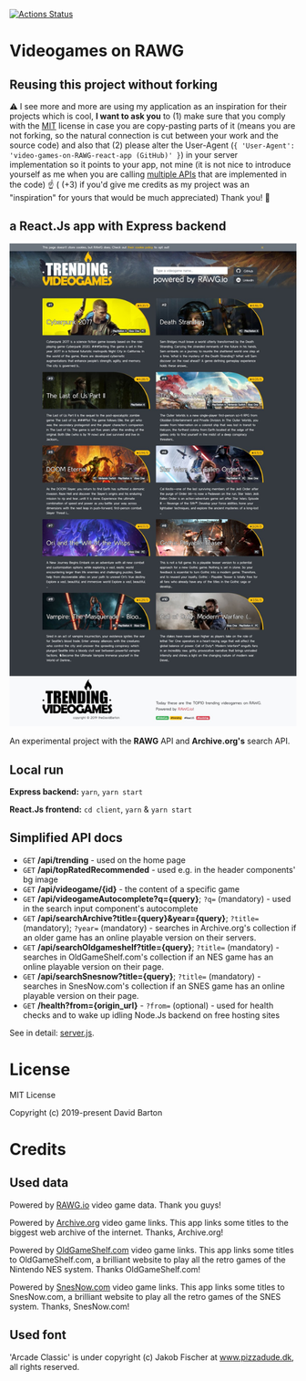 [![Actions Status](https://github.com/theDavidBarton/video-games-on-RAWG-react-app/workflows/CI/badge.svg)](https://github.com/theDavidBarton/video-games-on-RAWG-react-app/actions)

# Videogames on RAWG

## Reusing this project without forking

⚠️ I see more and more are using my application as an inspiration for their projects which is cool, **I want to ask you** to (1) make sure that you comply with the [MIT](#license) license in case you are copy-pasting parts of it (means you are not forking, so the natural connection is cut between your work and the source code) and also that (2) please alter the User-Agent (`{ 'User-Agent': 'video-games-on-RAWG-react-app (GitHub)' }`) in your server implementation so it points to your app, not mine (it is not nice to introduce yourself as me when you are calling [multiple APIs](#credits) that are implemented in the code) ☝️ ( (+3) if you'd give me credits as my project was an "inspiration" for yours that would be much appreciated) Thank you! 🙏

## a React.Js app with Express backend

![RAWG app](rawg_screenshot.jpg)

An experimental project with the **RAWG** API and **Archive.org's** search API.

## Local run

**Express backend:** `yarn`, `yarn start`

**React.Js frontend:** `cd client`, `yarn` & `yarn start`

## Simplified API docs

- `GET` **/api/trending** - used on the home page
- `GET` **/api/topRatedRecommended** - used e.g. in the header components' bg image
- `GET` **/api/videogame/{id}** - the content of a specific game
- `GET` **/api/videogameAutocomplete?q={query}**; `?q=` (mandatory) - used in the search input component's autocomplete
- `GET` **/api/searchArchive?title={query}&year={query}**; `?title=` (mandatory); `?year=` (mandatory) - searches in Archive.org's collection if an older game has an online playable version on their servers.
- `GET` **/api/searchOldgameshelf?title={query}**; `?title=` (mandatory) - searches in OldGameShelf.com's collection if an NES game has an online playable version on their page.
- `GET` **/api/searchSnesnow?title={query}**; `?title=` (mandatory) - searches in SnesNow.com's collection if an SNES game has an online playable version on their page.
- `GET` **/health?from={origin_url}** - `?from=` (optional) - used for health checks and to wake up idling Node.Js backend on free hosting sites

See in detail: [server.js](./server.js).

# License

MIT License

Copyright (c) 2019-present David Barton

# Credits

## Used data

Powered by [RAWG.io](https://rawg.io/apidocs) video game data. Thank you guys!

Powered by [Archive.org](https://archive.org/help/aboutsearch.htm) video game links. This app links some titles to the biggest web archive of the internet. Thanks, Archive.org!

Powered by [OldGameShelf.com](https://oldgameshelf.com/) video game links. This app links some titles to OldGameShelf.com, a brilliant website to play all the retro games of the Nintendo NES system. Thanks OldGameShelf.com!

Powered by [SnesNow.com](https://snesnow.com/) video game links. This app links some titles to SnesNow.com, a brilliant website to play all the retro games of the SNES system. Thanks, SnesNow.com!

## Used font

'Arcade Classic' is under copyright (c) Jakob Fischer at www.pizzadude.dk, all rights reserved.
